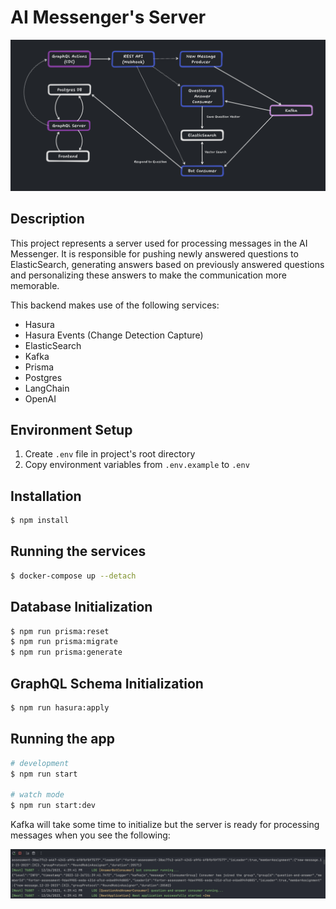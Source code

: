 # AI Messenger's Server

![img_1.png](img_1.png)

## Description
This project represents a server used for processing messages in the AI Messenger. It is responsible for
pushing newly answered questions to ElasticSearch, generating answers based on previously answered questions
and personalizing these answers to make the communication more memorable.

This backend makes use of the following services:
- Hasura
- Hasura Events (Change Detection Capture)
- ElasticSearch
- Kafka
- Prisma
- Postgres
- LangChain
- OpenAI

## Environment Setup
1. Create `.env` file in project's root directory
2. Copy environment variables from `.env.example` to `.env`

## Installation

```bash
$ npm install
```

## Running the services

```bash
$ docker-compose up --detach
```

## Database Initialization
```bash
$ npm run prisma:reset
$ npm run prisma:migrate
$ npm run prisma:generate
```

## GraphQL Schema Initialization
```bash
$ npm run hasura:apply
```

## Running the app

```bash
# development
$ npm run start

# watch mode
$ npm run start:dev
```
Kafka will take some time to initialize but the server is ready for processing messages when you see the following:

![img.png](img.png)